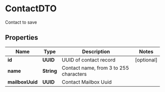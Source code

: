 

# ContactDTO

Contact to save

## Properties

| Name | Type | Description | Notes |
|------------ | ------------- | ------------- | -------------|
|**id** | **UUID** | UUID of contact record |  [optional] |
|**name** | **String** | Contact name, from 3 to 255 characters |  |
|**mailboxUuid** | **UUID** | Contact Mailbox Uuid |  |



